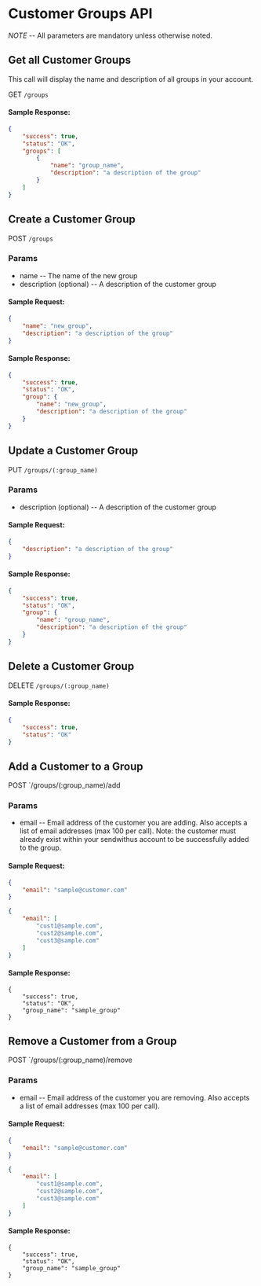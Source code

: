 # Customer Groups API

*NOTE* -- All parameters are mandatory unless otherwise noted.

## Get all Customer Groups

This call will display the name and description of all groups in your account.

GET `/groups`

#### Sample Response:

```json
{
    "success": true,
    "status": "OK",
    "groups": [
        {
            "name": "group_name",
            "description": "a description of the group"
        }
    ]
}
```

## Create a Customer Group

POST `/groups`

### Params

- name    -- The name of the new group
- description (optional)    -- A description of the customer group

#### Sample Request:

```json
{
    "name": "new_group",
    "description": "a description of the group"
}
```

#### Sample Response:

```json
{
    "success": true,
    "status": "OK",
    "group": {
        "name": "new_group",
        "description": "a description of the group"
    }
}
```

## Update a Customer Group

PUT `/groups/(:group_name)`

### Params

- description (optional)    -- A description of the customer group

#### Sample Request:

```json
{
    "description": "a description of the group"
}
```

#### Sample Response:

```json
{
    "success": true,
    "status": "OK",
    "group": {
        "name": "group_name",
        "description": "a description of the group"
    }
}
```

## Delete a Customer Group

DELETE `/groups/(:group_name)`

#### Sample Response:

```json
{
    "success": true,
    "status": "OK"
}
```

## Add a Customer to a Group

POST `/groups/(:group_name)/add

### Params

- email  -- Email address of the customer you are adding.  Also accepts a list of email addresses (max 100 per call).  Note: the customer must already exist within your sendwithus account to be successfully added to the group.

#### Sample Request:

```json
{
    "email": "sample@customer.com"
}
```


```json
{
    "email": [
        "cust1@sample.com",
        "cust2@sample.com",
        "cust3@sample.com"
    ]
}
```

#### Sample Response:

```
{
    "success": true,
    "status": "OK",
    "group_name": "sample_group"
}
```

## Remove a Customer from a Group

POST `/groups/(:group_name)/remove

### Params

- email  -- Email address of the customer you are removing.  Also accepts a list of email addresses (max 100 per call).

#### Sample Request:

```json
{
    "email": "sample@customer.com"
}
```


```json
{
    "email": [
        "cust1@sample.com",
        "cust2@sample.com",
        "cust3@sample.com"
    ]
}
```

#### Sample Response:

```
{
    "success": true,
    "status": "OK",
    "group_name": "sample_group"
}
```
